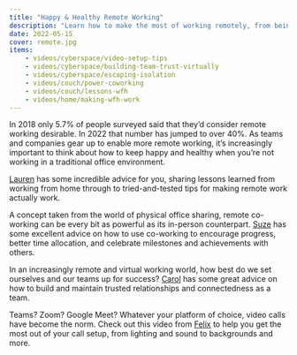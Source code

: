 ```yaml
---
title: "Happy & Healthy Remote Working"
description: "Learn how to make the most of working remotely, from being productive to protecting your mental health."
date: 2022-05-15
cover: remote.jpg
items:
    - videos/cyberspace/video-setup-tips
    - videos/cyberspace/building-team-trust-virtually
    - videos/cyberspace/escaping-isolation
    - videos/couch/power-coworking
    - videos/couch/lessons-wfh
    - videos/home/making-wfh-work
---
```


In 2018 only 5.7% of people surveyed said that they’d consider remote working desirable. In 2022 that number has jumped to over 40%. As teams and companies gear up to enable more remote working, it’s increasingly important to think about how to keep happy and healthy when you’re not working in a traditional office environment.

[Lauren](/people/lauren-schaefer) has some incredible advice for you, sharing lessons learned from working from home through to tried-and-tested tips for making remote work actually work.

<library-item path="videos/home/making-wfh-work"></library-item>

A concept taken from the world of physical office sharing, remote co-working can be every bit as powerful as its in-person counterpart. [Suze](/people/suze-shardlow) has some excellent advice on how to use co-working to encourage progress, better time allocation, and celebrate milestones and achievements with others.

<library-item path="videos/couch/power-coworking"></library-item>

In an increasingly remote and virtual working world, how best do we set ourselves and our teams up for success? [Carol](/people/carol-huang) has some great advice on how to build and maintain trusted relationships and connectedness as a team.

<library-item path="videos/cyberspace/building-team-trust-virtually"></library-item>

Teams? Zoom? Google Meet? Whatever your platform of choice, video calls have become the norm. Check out this video from [Felix](/people/felix-kerger) to help you get the most out of your call setup, from lighting and sound to backgrounds and more.

<library-item path="videos/cyberspace/video-setup-tips"></library-item>
